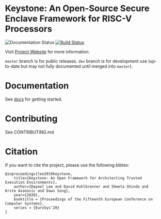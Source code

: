 # Keystone: An Open-Source Secure Enclave Framework for RISC-V Processors

![Documentation Status](https://readthedocs.org/projects/keystone-enclave/badge/)
[![Build Status](https://travis-ci.org/keystone-enclave/keystone.svg?branch=master)](https://travis-ci.org/keystone-enclave/keystone/)

Visit [Project Website](https://keystone-enclave.org) for more information.

`master` branch is for public releases.
`dev` branch is for development use (up-to-date but may not fully documented until merged into `master`).

# Documentation

See [docs](http://docs.keystone-enclave.org) for getting started.

# Contributing

See CONTRIBUTING.md

# Citation

If you want to cite the project, please use the following bibtex:

```
@inproceedings{lee2019keystone,
    title={Keystone: An Open Framework for Architecting Trusted Execution Environments},
    author={Dayeol Lee and David Kohlbrenner and Shweta Shinde and Krste Asanovic and Dawn Song},
    year={2020},
    booktitle = {Proceedings of the Fifteenth European Conference on Computer Systems},
    series = {EuroSys’20}
}
```
